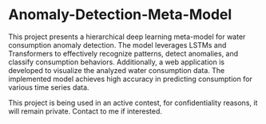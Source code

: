 # Anomaly-Detection-Meta-Model
This project presents a hierarchical deep learning meta-model for water consumption anomaly detection. The model leverages LSTMs and Transformers to effectively recognize patterns, detect anomalies, and classify consumption behaviors. Additionally, a web application is developed to visualize the analyzed water consumption data. The implemented model achieves high accuracy in predicting consumption for various time series data.

This project is being used in an active contest, for confidentiality reasons, it will remain private. Contact to me if interested.
